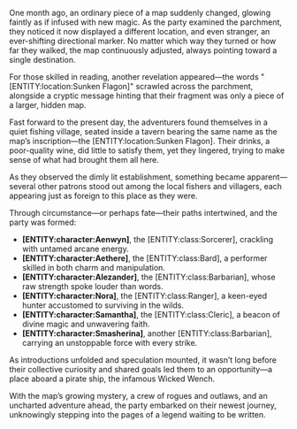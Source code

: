 <p>One month ago, an ordinary piece of a map suddenly changed, glowing faintly as if infused with new magic. As the party examined the parchment, they noticed it now displayed a different location, and even stranger, an ever-shifting directional marker. No matter which way they turned or how far they walked, the map continuously adjusted, always pointing toward a single destination.</p>

<p>For those skilled in reading, another revelation appeared—the words "[ENTITY:location:Sunken Flagon]" scrawled across the parchment, alongside a cryptic message hinting that their fragment was only a piece of a larger, hidden map.</p>

<p>Fast forward to the present day, the adventurers found themselves in a quiet fishing village, seated inside a tavern bearing the same name as the map’s inscription—the [ENTITY:location:Sunken Flagon]. Their drinks, a poor-quality wine, did little to satisfy them, yet they lingered, trying to make sense of what had brought them all here.</p>

<p>As they observed the dimly lit establishment, something became apparent—several other patrons stood out among the local fishers and villagers, each appearing just as foreign to this place as they were.</p>

<p>Through circumstance—or perhaps fate—their paths intertwined, and the party was formed:</p>
<ul>
<li><strong>[ENTITY:character:Aenwyn]</strong>, the [ENTITY:class:Sorcerer], crackling with untamed arcane energy.</li>
<li><strong>[ENTITY:character:Aethere]</strong>, the [ENTITY:class:Bard], a performer skilled in both charm and manipulation.</li>
<li><strong>[ENTITY:character:Alezander]</strong>, the [ENTITY:class:Barbarian], whose raw strength spoke louder than words.</li>
<li><strong>[ENTITY:character:Nora]</strong>, the [ENTITY:class:Ranger], a keen-eyed hunter accustomed to surviving in the wilds.</li>
<li><strong>[ENTITY:character:Samantha]</strong>, the [ENTITY:class:Cleric], a beacon of divine magic and unwavering faith.</li>
<li><strong>[ENTITY:character:Smasherina]</strong>, another [ENTITY:class:Barbarian], carrying an unstoppable force with every strike.</li>
</ul>

<p>As introductions unfolded and speculation mounted, it wasn’t long before their collective curiosity and shared goals led them to an opportunity—a place aboard a pirate ship, the infamous Wicked Wench.</p>

<p>With the map’s growing mystery, a crew of rogues and outlaws, and an uncharted adventure ahead, the party embarked on their newest journey, unknowingly stepping into the pages of a legend waiting to be written.</p>
